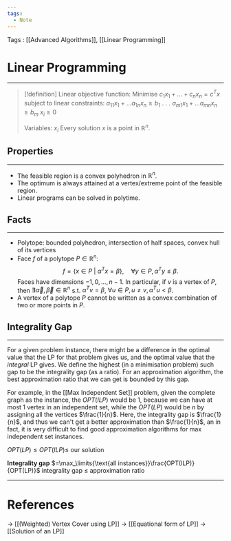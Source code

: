 ```yaml
---
tags:
  - Note
---
```


Tags : [[Advanced Algorithms]], [[Linear Programming]]
# Linear Programming
---
>[!definition]
>Linear objective function: Minimise $c_1x_1 + \dots + c_nx_n = c^Tx$ subject to
>linear constraints:
 >   $a_{11}x_1 + \dots a_{1n}x_n \geq b_1$
>   .
>   .
>   .
>    $a_{m1}x_1 + \dots a_{mn}x_n \geq b_m$
>    $x_i \geq 0$
>
>Variables: $x_i$
>Every solution $x$ is a point in $\mathbb{R}^n$.
## Properties
---
- The feasible region is a convex polyhedron in $\mathbb{R}^n$.
- The optimum is always attained at a vertex/extreme point of the feasible region.
- Linear programs can be solved in polytime.

## Facts
---
- Polytope: bounded polyhedron, intersection of half spaces, convex hull of its vertices
- Face $f$ of a polytope $P \in\mathbb{R}^{n}$: $$	f=\{ x \in P\ |\ \alpha^{T}x=\beta \},\quad\forall y \in P, \alpha^{T}y\leq\beta.	$$
Faces have dimensions $-1,0,\dots,n-1$. In particular, if $v$ is a vertex of $P$, then $\exists \vec{\alpha},\vec{\beta}\in\mathbb{R}^{n}$ s.t. $\alpha^{T}v=\beta$, $\forall u \in P, u\neq v,\alpha^{T}u<\beta$.
-  A vertex of a polytope $P$ cannot be written as a convex combination of two or more points in $P$.

## Integrality Gap
---
For a given problem instance, there might be a difference in the optimal value that the LP for that problem gives us, and the optimal value that the *integral* LP gives. We define the highest (in a minimisation problem) such gap to be the integrality gap (as a ratio).
For an approximation algorithm, the best approximation ratio that we can get is bounded by this gap.

For example, in the [[Max Independent Set]] problem, given the complete graph as the instance, the $OPT(ILP)$ would be $1$, because we can have at most $1$ vertex in an independent set, while the $OPT(LP)$ would be $n$ by assigning all the vertices $\frac{1}{n}$. Here, the integrality gap is $\frac{1}{n}$, and thus we can't get a better approximation than $\frac{1}{n}$, an in fact, it is very difficult to find good approximation algorithms for max independent set instances.

$OPT(LP)\le OPT(ILP)\le$ our solution

**Integrality gap** $=\max_\limits{\text{all instances}}\frac{OPT(ILP)}{OPT(LP)}$
integrality gap $\le$ approximation ratio

---
# References
-> [[(Weighted) Vertex Cover using LP]]
-> [[Equational form of LP]]
-> [[Solution of an LP]]